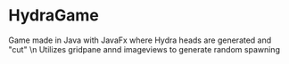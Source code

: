 # HydraGame
 
Game made in Java with JavaFx where Hydra heads are generated and "cut"
\n Utilizes gridpane annd imageviews to generate random spawning
